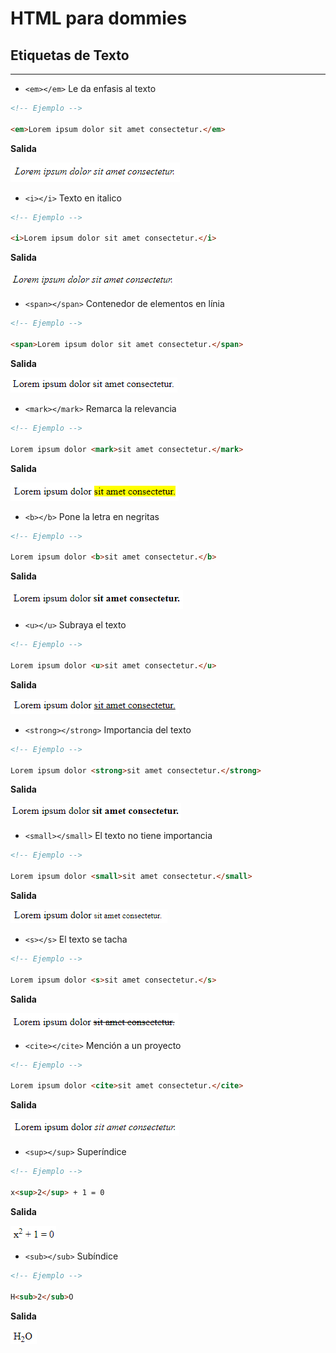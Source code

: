 # HTML para dommies

## Etiquetas de Texto

---

* `<em></em>` Le da enfasis al texto

```html
<!-- Ejemplo -->

<em>Lorem ipsum dolor sit amet consectetur.</em>
```
**Salida**

![em](./Img/em.png "em")

* `<i></i>` Texto en italico

```html
<!-- Ejemplo -->

<i>Lorem ipsum dolor sit amet consectetur.</i>
```
**Salida**

![i](./Img/i.png "i")

* `<span></span>` Contenedor de elementos en línia

```html
<!-- Ejemplo -->

<span>Lorem ipsum dolor sit amet consectetur.</span>
```
**Salida**

![span](./Img/span.png "span")

* `<mark></mark>` Remarca la relevancia

```html
<!-- Ejemplo -->

Lorem ipsum dolor <mark>sit amet consectetur.</mark>
```
**Salida**

![mark](./Img/mark.png "mark")

* `<b></b>` Pone la letra en negritas

```html
<!-- Ejemplo -->

Lorem ipsum dolor <b>sit amet consectetur.</b>
```
**Salida**

![b](./Img/b.png "b")

* `<u></u>` Subraya el texto

```html
<!-- Ejemplo -->

Lorem ipsum dolor <u>sit amet consectetur.</u>
```
**Salida**

![u](./Img/u.png "u")

* `<strong></strong>` Importancia del texto

```html
<!-- Ejemplo -->

Lorem ipsum dolor <strong>sit amet consectetur.</strong>
```
**Salida**

![strong](./Img/strong.png "strong")

* `<small></small>` El texto no tiene importancia

```html
<!-- Ejemplo -->

Lorem ipsum dolor <small>sit amet consectetur.</small>
```
**Salida**

![small](./Img/small.png "small")

* `<s></s>` El texto se tacha

```html
<!-- Ejemplo -->

Lorem ipsum dolor <s>sit amet consectetur.</s>
```
**Salida**

![s](./Img/s.png "s")

* `<cite></cite>` Mención a un proyecto

```html
<!-- Ejemplo -->

Lorem ipsum dolor <cite>sit amet consectetur.</cite>
```
**Salida**

![cite](./Img/cite.png "cite")

* `<sup></sup>` Superíndice

```html
<!-- Ejemplo -->

x<sup>2</sup> + 1 = 0
```
**Salida**

![sup](./Img/sup.png "sup")

* `<sub></sub>` Subíndice

```html
<!-- Ejemplo -->

H<sub>2</sub>O
```
**Salida**

![sub](./Img/sub.png "sub")
